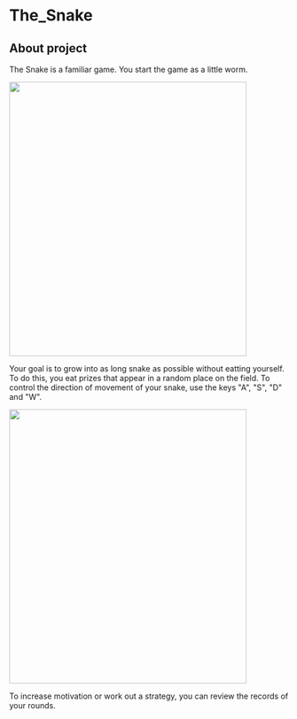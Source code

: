 # The_Snake
## About project
The Snake is a familiar game. You start the game as a little worm.

<img src="https://user-images.githubusercontent.com/56280697/175817684-44aa69c2-c566-402c-ba74-a29b5768a462.png" width="428" height="495"/>
  
Your goal is to grow into as long snake as possible without eatting yourself. To do this, you eat prizes that appear in a random place on the field. To control the direction of movement of your snake, use the keys "A", "S", "D" and "W". 

<img src="https://user-images.githubusercontent.com/56280697/175818646-613eb3b3-d6a2-44b1-8ba9-201c4d47a4a8.png" width="428" height="495"/>

To increase motivation or work out a strategy, you can review the records of your rounds.
